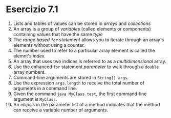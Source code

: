 # Esercizio 7.1

1. Lists and tables of values can be stored in *arrays* and *collections*
2. An array is a group of *variables* (called elements or components) containing values that have the same *type*
3. The *range based `for` statement* allows you to iterate through an array's elements without using a counter.
4. The number used to refer to a particular array element is called the elemnt's *index*.
5. An array that uses two indices is referred to as a *multidimensional* array.
6. Use the enhanced `for` statement *parameter* to walk through a `double` array numbers.
7. Command-line arguments are stored in `String[] args`.
8. Use the expression `args.length` to receive the total number of arguments in a command line. 
9. Given the command `java MyClass test`, the first command-line argument is `MyClass`.
10. An *ellipsis* in the parameter list of a method indicates that the method can receive a variable number of arguments.
